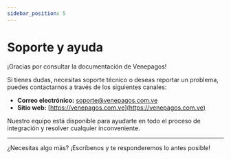 ```yaml
---
sidebar_position: 5
---
```

# Soporte y ayuda

¡Gracias por consultar la documentación de Venepagos!

Si tienes dudas, necesitas soporte técnico o deseas reportar un problema, puedes contactarnos a través de los siguientes canales:

- **Correo electrónico:** soporte@venepagos.com.ve
- **Sitio web:** [https://venepagos.com.ve](https://venepagos.com.ve)

Nuestro equipo está disponible para ayudarte en todo el proceso de integración y resolver cualquier inconveniente.

---

¿Necesitas algo más? ¡Escríbenos y te responderemos lo antes posible!

